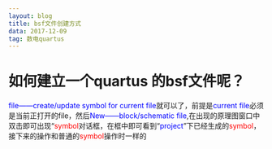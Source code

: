 ```yaml
---
layout: blog
title: bsf文件创建方式
data: 2017-12-09
tag: 数电quartus 
---
```

# 如何建立一个quartus 的bsf文件呢？ #
<p><span style="color:blue">file——create/update symbol for current file</span>就可以了，前提是<span style="color:blue">current file</span>必须是当前正打开的file，然后<span style="color:blue">New——block/schematic file</span>,在出现的原理图窗口中双击即可出现“<span style="color:red">symbol</span>对话框，在框中即可看到“<span style="color:blue">project</span>”下已经生成的<span style="color:red">symbol</span>，接下来的操作和普通的<span style="color:red">symbol</span>操作时一样的</p>